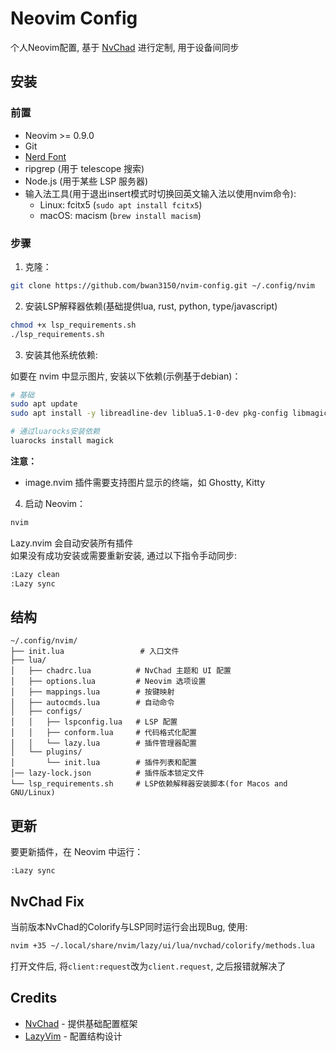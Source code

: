 # Neovim Config

个人Neovim配置, 基于 [NvChad](https://github.com/NvChad/NvChad) 进行定制, 用于设备间同步

## 安装

### 前置

- Neovim >= 0.9.0
- Git
- [Nerd Font](https://www.nerdfonts.com/)
- ripgrep (用于 telescope 搜索)
- Node.js (用于某些 LSP 服务器)
- 输入法工具(用于退出insert模式时切换回英文输入法以使用nvim命令):
  - Linux: fcitx5 (`sudo apt install fcitx5`)
  - macOS: macism (`brew install macism`)



### 步骤

1. 克隆：
```bash
git clone https://github.com/bwan3150/nvim-config.git ~/.config/nvim
```

2. 安装LSP解释器依赖(基础提供lua, rust, python, type/javascript)
```bash
chmod +x lsp_requirements.sh
./lsp_requirements.sh
```

3. 安装其他系统依赖:

如要在 nvim 中显示图片, 安装以下依赖(示例基于debian)：

```bash
# 基础
sudo apt update
sudo apt install -y libreadline-dev liblua5.1-0-dev pkg-config libmagickwand-dev luarocks

# 通过luarocks安装依赖
luarocks install magick
```

**注意：**
- image.nvim 插件需要支持图片显示的终端，如 Ghostty, Kitty

4. 启动 Neovim：
```bash
nvim
```

Lazy.nvim 会自动安装所有插件  
如果没有成功安装或需要重新安装, 通过以下指令手动同步:

```bash
:Lazy clean
:Lazy sync
```

## 结构

```
~/.config/nvim/
├── init.lua                 # 入口文件
├── lua/
│   ├── chadrc.lua          # NvChad 主题和 UI 配置
│   ├── options.lua         # Neovim 选项设置
│   ├── mappings.lua        # 按键映射
│   ├── autocmds.lua        # 自动命令
│   ├── configs/
│   │   ├── lspconfig.lua   # LSP 配置
│   │   ├── conform.lua     # 代码格式化配置
│   │   └── lazy.lua        # 插件管理器配置
│   └── plugins/
│       └── init.lua        # 插件列表和配置
│── lazy-lock.json          # 插件版本锁定文件
└── lsp_requirements.sh     # LSP依赖解释器安装脚本(for Macos and GNU/Linux) 
```

## 更新

要更新插件，在 Neovim 中运行：
```
:Lazy sync
```

## NvChad Fix

当前版本NvChad的Colorify与LSP同时运行会出现Bug, 使用:
```bash
nvim +35 ~/.local/share/nvim/lazy/ui/lua/nvchad/colorify/methods.lua
```
打开文件后, 将`client:request`改为`client.request`, 之后报错就解决了

## Credits

- [NvChad](https://github.com/NvChad/NvChad) - 提供基础配置框架
- [LazyVim](https://github.com/LazyVim/starter) - 配置结构设计

